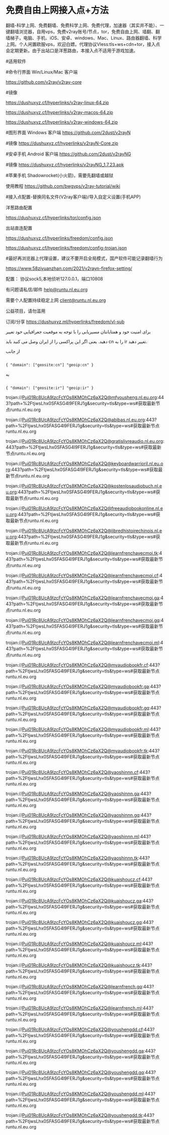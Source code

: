 # 免费自由上网接入点+方法
翻墙-科学上网、免费翻墙、免费科学上网、免费代理，加速器（其实并不能）、一键翻墙浏览器，自用vps，免费v2ray账号/节点，tor，免费自由上网、墙翻、翻墙梯子，电脑、手机、iOS、安卓、windows、Mac、Linux、路由器翻墙、科学上网。个人闲置欧服vps，欢迎白嫖。代理协议Vless:tls+ws+cdn+tor，接入点会定期更新。由于出站口是洋葱路由，本接入点不适用于游戏加速。

#适用软件 

#命令行界面 Win/Linux/Mac 客户端

https://github.com/v2ray/v2ray-core

#镜像

https://dushuxyz.cf/hyperlinks/v2ray-linux-64.zip

https://dushuxyz.cf/hyperlinks/v2ray-macos-64.zip

https://dushuxyz.cf/hyperlinks/v2ray-windows-64.zip

#图形界面 Windows 客户端
https://github.com/2dust/v2rayN

#镜像
https://dushuxyz.cf/hyperlinks/v2rayN-Core.zip

#安卓手机 Android 客户端
https://github.com/2dust/v2rayNG

#镜像
https://dushuxyz.cf/hyperlinks/v2rayNG_1.7.23.apk

#苹果手机 Shadowrocket(小火箭)，需要先翻墙或越狱

使用教程
https://github.com/bwgvps/v2ray-tutorial/wiki

#接入点配置-替换同名文件(V2ray客户端)/导入自定义设置(手机APP)

洋葱路由配置

https://dushuxyz.cf/hyperlinks/tor/config.json

出站直连配置

https://dushuxyz.cf/hyperlinks/freedom/config.json

https://dushuxyz.cf/hyperlinks/freedom/config-trojan.json


#最好再浏览器上代理设置，建议不要开启全局模式，国产软件可能记录翻墙行为

https://www.58ziyuanzhan.com/2021/v2rayn-firefox-setting/

配置： 协议sock5,本地侦听127.0.0.1，端口10808

有问题请私信/邮件
help@runtu.nl.eu.org

需要个人配置持续稳定上网
client@runtu.nl.eu.org

公益项目，请勿滥用

订阅/分享
https://dushuxyz.ml/hyperlinks/freedom/vl-sub

برای امنیت خود و همتایانتان مسیریابی را با توجه به موقعیت جغرافیایی خود تغییر           

دهید. یعنی اگر این پراکسی را از ایران وصل می کنید باید cn را به ir تغییر دهید.

از جانب
                                                                                                                 
                                                                                                                 { "domain": ["geosite:cn"] "geoip:cn" } 
 به
                                                                                                                 
                                                                                                                 { "domain": ["geosite:ir"] "geoip:ir" } 


trojan://Puj01Rc8UcA9IzcFcYOs8KMOhCz6aX2Q@mfyousheng.nl.eu.org:443?path=%2FtjwsLhx0SFASG4l9FERJ1g&security=tls&type=ws#获取最新节点runtu.nl.eu.org

trojan://Puj01Rc8UcA9IzcFcYOs8KMOhCz6aX2Q@abibas.nl.eu.org:443?path=%2FtjwsLhx0SFASG4l9FERJ1g&security=tls&type=ws#获取最新节点runtu.nl.eu.org

trojan://Puj01Rc8UcA9IzcFcYOs8KMOhCz6aX2Q@gratislivreaudio.nl.eu.org:443?path=%2FtjwsLhx0SFASG4l9FERJ1g&security=tls&type=ws#获取最新节点runtu.nl.eu.org

trojan://Puj01Rc8UcA9IzcFcYOs8KMOhCz6aX2Q@keyboardwarrioril.nl.eu.org:443?path=%2FtjwsLhx0SFASG4l9FERJ1g&security=tls&type=ws#获取最新节点runtu.nl.eu.org

trojan://Puj01Rc8UcA9IzcFcYOs8KMOhCz6aX2Q@kostenlosaudiobuch.nl.eu.org:443?path=%2FtjwsLhx0SFASG4l9FERJ1g&security=tls&type=ws#获取最新节点runtu.nl.eu.org

trojan://Puj01Rc8UcA9IzcFcYOs8KMOhCz6aX2Q@freeaudiobookonline.nl.eu.org:443?path=%2FtjwsLhx0SFASG4l9FERJ1g&security=tls&type=ws#获取最新节点runtu.nl.eu.org

trojan://Puj01Rc8UcA9IzcFcYOs8KMOhCz6aX2Q@libredhistoirechinois.nl.eu.org:443?path=%2FtjwsLhx0SFASG4l9FERJ1g&security=tls&type=ws#获取最新节点runtu.nl.eu.org

trojan://Puj01Rc8UcA9IzcFcYOs8KMOhCz6aX2Q@learnfrenchavecmoi.tk:443?path=%2FtjwsLhx0SFASG4l9FERJ1g&security=tls&type=ws#获取最新节点runtu.nl.eu.org

trojan://Puj01Rc8UcA9IzcFcYOs8KMOhCz6aX2Q@learnfrenchavecmoi.cf:443?path=%2FtjwsLhx0SFASG4l9FERJ1g&security=tls&type=ws#获取最新节点runtu.nl.eu.org

trojan://Puj01Rc8UcA9IzcFcYOs8KMOhCz6aX2Q@learnfrenchavecmoi.ga:443?path=%2FtjwsLhx0SFASG4l9FERJ1g&security=tls&type=ws#获取最新节点runtu.nl.eu.org

trojan://Puj01Rc8UcA9IzcFcYOs8KMOhCz6aX2Q@learnfrenchavecmoi.gq:443?path=%2FtjwsLhx0SFASG4l9FERJ1g&security=tls&type=ws#获取最新节点runtu.nl.eu.org

trojan://Puj01Rc8UcA9IzcFcYOs8KMOhCz6aX2Q@learnfrenchavecmoi.ml:443?path=%2FtjwsLhx0SFASG4l9FERJ1g&security=tls&type=ws#获取最新节点runtu.nl.eu.org

trojan://Puj01Rc8UcA9IzcFcYOs8KMOhCz6aX2Q@myaudiobookfr.cf:443?path=%2FtjwsLhx0SFASG4l9FERJ1g&security=tls&type=ws#获取最新节点runtu.nl.eu.org

trojan://Puj01Rc8UcA9IzcFcYOs8KMOhCz6aX2Q@myaudiobookfr.ga:443?path=%2FtjwsLhx0SFASG4l9FERJ1g&security=tls&type=ws#获取最新节点runtu.nl.eu.org

trojan://Puj01Rc8UcA9IzcFcYOs8KMOhCz6aX2Q@myaudiobookfr.gq:443?path=%2FtjwsLhx0SFASG4l9FERJ1g&security=tls&type=ws#获取最新节点runtu.nl.eu.org

trojan://Puj01Rc8UcA9IzcFcYOs8KMOhCz6aX2Q@myaudiobookfr.ml:443?path=%2FtjwsLhx0SFASG4l9FERJ1g&security=tls&type=ws#获取最新节点runtu.nl.eu.org

trojan://Puj01Rc8UcA9IzcFcYOs8KMOhCz6aX2Q@myaudiobookfr.tk:443?path=%2FtjwsLhx0SFASG4l9FERJ1g&security=tls&type=ws#获取最新节点runtu.nl.eu.org

trojan://Puj01Rc8UcA9IzcFcYOs8KMOhCz6aX2Q@yaoshinnn.cf:443?path=%2FtjwsLhx0SFASG4l9FERJ1g&security=tls&type=ws#获取最新节点runtu.nl.eu.org

trojan://Puj01Rc8UcA9IzcFcYOs8KMOhCz6aX2Q@yaoshinnn.ga:443?path=%2FtjwsLhx0SFASG4l9FERJ1g&security=tls&type=ws#获取最新节点runtu.nl.eu.org

trojan://Puj01Rc8UcA9IzcFcYOs8KMOhCz6aX2Q@yaoshinnn.gq:443?path=%2FtjwsLhx0SFASG4l9FERJ1g&security=tls&type=ws#获取最新节点runtu.nl.eu.org

trojan://Puj01Rc8UcA9IzcFcYOs8KMOhCz6aX2Q@yaoshinnn.ml:443?path=%2FtjwsLhx0SFASG4l9FERJ1g&security=tls&type=ws#获取最新节点runtu.nl.eu.org

trojan://Puj01Rc8UcA9IzcFcYOs8KMOhCz6aX2Q@yaoshinnn.tk:443?path=%2FtjwsLhx0SFASG4l9FERJ1g&security=tls&type=ws#获取最新节点runtu.nl.eu.org

trojan://Puj01Rc8UcA9IzcFcYOs8KMOhCz6aX2Q@kuaishoucz.cf:443?path=%2FtjwsLhx0SFASG4l9FERJ1g&security=tls&type=ws#获取最新节点runtu.nl.eu.org

trojan://Puj01Rc8UcA9IzcFcYOs8KMOhCz6aX2Q@kuaishoucz.ga:443?path=%2FtjwsLhx0SFASG4l9FERJ1g&security=tls&type=ws#获取最新节点runtu.nl.eu.org

trojan://Puj01Rc8UcA9IzcFcYOs8KMOhCz6aX2Q@kuaishoucz.gq:443?path=%2FtjwsLhx0SFASG4l9FERJ1g&security=tls&type=ws#获取最新节点runtu.nl.eu.org

trojan://Puj01Rc8UcA9IzcFcYOs8KMOhCz6aX2Q@kuaishoucz.ml:443?path=%2FtjwsLhx0SFASG4l9FERJ1g&security=tls&type=ws#获取最新节点runtu.nl.eu.org

trojan://Puj01Rc8UcA9IzcFcYOs8KMOhCz6aX2Q@kuaishoucz.tk:443?path=%2FtjwsLhx0SFASG4l9FERJ1g&security=tls&type=ws#获取最新节点runtu.nl.eu.org

trojan://Puj01Rc8UcA9IzcFcYOs8KMOhCz6aX2Q@learnfrench.gq:443?path=%2FtjwsLhx0SFASG4l9FERJ1g&security=tls&type=ws#获取最新节点runtu.nl.eu.org

trojan://Puj01Rc8UcA9IzcFcYOs8KMOhCz6aX2Q@learnfrench.ml:443?path=%2FtjwsLhx0SFASG4l9FERJ1g&security=tls&type=ws#获取最新节点runtu.nl.eu.org

trojan://Puj01Rc8UcA9IzcFcYOs8KMOhCz6aX2Q@youshengdd.cf:443?path=%2FtjwsLhx0SFASG4l9FERJ1g&security=tls&type=ws#获取最新节点runtu.nl.eu.org

trojan://Puj01Rc8UcA9IzcFcYOs8KMOhCz6aX2Q@youshengdd.ga:443?path=%2FtjwsLhx0SFASG4l9FERJ1g&security=tls&type=ws#获取最新节点runtu.nl.eu.org

trojan://Puj01Rc8UcA9IzcFcYOs8KMOhCz6aX2Q@youshengdd.gq:443?path=%2FtjwsLhx0SFASG4l9FERJ1g&security=tls&type=ws#获取最新节点runtu.nl.eu.org

trojan://Puj01Rc8UcA9IzcFcYOs8KMOhCz6aX2Q@youshengdd.ml:443?path=%2FtjwsLhx0SFASG4l9FERJ1g&security=tls&type=ws#获取最新节点runtu.nl.eu.org

trojan://Puj01Rc8UcA9IzcFcYOs8KMOhCz6aX2Q@youshengdd.tk:443?path=%2FtjwsLhx0SFASG4l9FERJ1g&security=tls&type=ws#获取最新节点runtu.nl.eu.org
